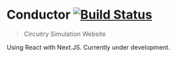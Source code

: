 # Conductor [![Build Status](https://travis-ci.com/Maxwell-Alexius/Conductor.svg?branch=master)](https://travis-ci.com/Maxwell-Alexius/Conductor)

> Circuitry Simulation Website

Using React with Next.JS. Currently under development.
